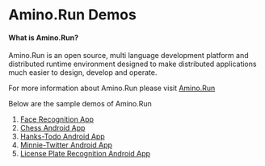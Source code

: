 # Amino.Run Demos

#### What is Amino.Run?

Amino.Run is an open source, multi language development platform and
distributed runtime environment designed to make distributed
applications much easier to design, develop and operate.

For more information about Amino.Run please visit [Amino.Run](https://github.com/amino-os/Amino.Run)

Below are the sample demos of Amino.Run

1. [Face Recognition App](face-recognition-demo/)
2. [Chess Android App](chess/)
3. [Hanks-Todo Android App](hanksTodo/)
4. [Minnie-Twitter Android App](minnieTwitter/)
5. [License Plate Recognition Android App](License-Plate-Recognition/)
